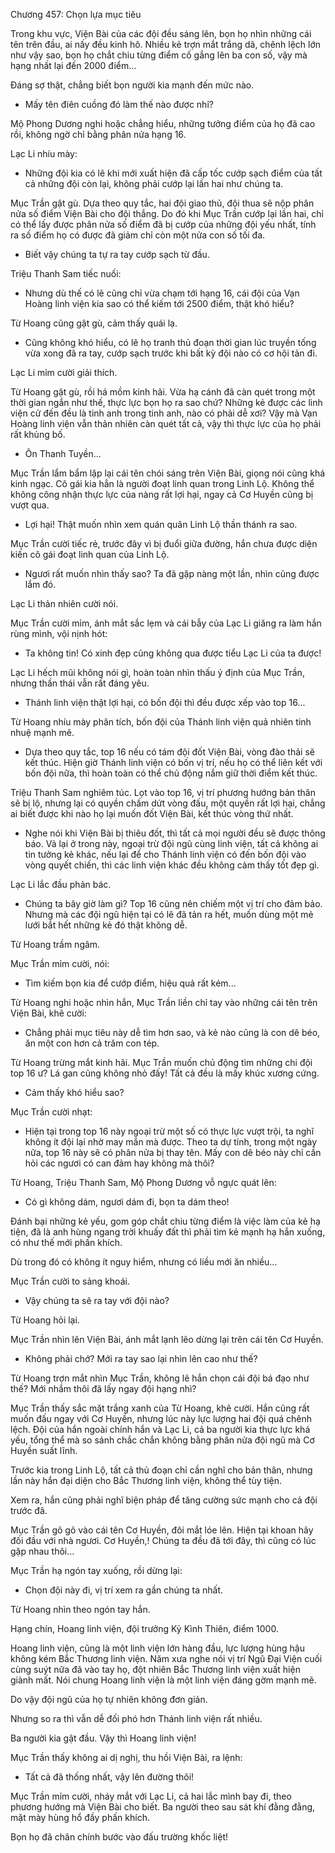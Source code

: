 




Chương 457: Chọn lựa mục tiêu


Trong khu vực, Viện Bài của các đội đều sáng lên, bọn họ nhìn những cái tên trên đầu, ai nấy đều kinh hô. Nhiều kẻ trợn mắt trắng dã, chênh lệch lớn như vậy sao, bọn họ chắt chiu từng điểm cố gắng lên ba con số, vậy mà hạng nhất lại đến 2000 điểm...

Đáng sợ thật, chẳng biết bọn người kia mạnh đến mức nào.

- Mấy tên điên cuồng đó làm thế nào được nhỉ?

Mộ Phong Dương nghi hoặc chẳng hiểu, những tưởng điểm của họ đã cao rồi, không ngờ chỉ bằng phân nửa hạng 16.

Lạc Li nhíu mày:

- Những đội kia có lẽ khi mới xuất hiện đã cấp tốc cướp sạch điểm của tất cả những đội còn lại, không phải cướp lại lần hai như chúng ta.

Mục Trần gật gù. Dựa theo quy tắc, hai đội giao thủ, đội thua sẽ nộp phân nửa số điểm Viện Bài cho đội thắng. Do đó khi Mục Trần cướp lại lần hai, chỉ có thể lấy được phân nửa số điểm đã bị cướp của những đội yếu nhất, tính ra số điểm họ có được đã giảm chỉ còn một nửa con số tối đa.

- Biết vậy chúng ta tự ra tay cướp sạch từ đầu.

Triệu Thanh Sam tiếc nuối:

- Nhưng dù thế có lẽ cũng chỉ vừa chạm tới hạng 16, cái đội của Vạn Hoàng linh viện kia sao có thể kiếm tới 2500 điểm, thật khó hiểu?

Từ Hoang cũng gật gù, cảm thấy quái lạ.

- Cũng không khó hiểu, có lẽ họ tranh thủ đoạn thời gian lúc truyền tống vừa xong đã ra tay, cướp sạch trước khi bất kỳ đội nào có cơ hội tản đi.

Lạc Li mỉm cười giải thích.

Từ Hoang gật gù, rồi há mồm kinh hãi. Vừa hạ cánh đã càn quét trong một thời gian ngắn như thế, thực lực bọn họ ra sao chứ? Những kẻ được các linh viện cử đến đều là tinh anh trong tinh anh, nào có phải dễ xơi? Vậy mà Vạn Hoàng linh viện vẫn thản nhiên càn quét tất cả, vậy thì thực lực của họ phải rất khủng bố.

- Ôn Thanh Tuyền...

Mục Trần lẩm bẩm lặp lại cái tên chói sáng trên Viện Bài, giọng nói cũng khá kinh ngạc. Cô gái kia hẳn là người đoạt linh quan trong Linh Lộ. Không thể không công nhận thực lực của nàng rất lợi hại, ngay cả Cơ Huyền cũng bị vượt qua.

- Lợi hại! Thật muốn nhìn xem quán quân Linh Lộ thần thánh ra sao.

Mục Trần cười tiếc rẻ, trước đây vì bị đuổi giữa đường, hắn chưa được diện kiến cô gái đoạt linh quan của Linh Lộ.

- Ngươi rất muốn nhìn thấy sao? Ta đã gặp nàng một lần, nhìn cũng được lắm đó.

Lạc Li thản nhiên cười nói.

Mục Trần cười mỉm, ánh mắt sắc lẹm và cái bẫy của Lạc Li giăng ra làm hắn rùng mình, vội nịnh hót:

- Ta không tin! Có xinh đẹp cũng không qua được tiểu Lạc Li của ta được!

Lạc Li hếch mũi không nói gì, hoàn toàn nhìn thấu ý định của Mục Trần, nhưng thần thái vẫn rất đáng yêu.

- Thánh linh viện thật lợi hại, có bốn đội thì đều được xếp vào top 16...

Từ Hoang nhíu mày phân tích, bốn đội của Thánh linh viện quả nhiên tinh nhuệ mạnh mẽ.

- Dựa theo quy tắc, top 16 nếu có tám đội đốt Viện Bài, vòng đào thải sẽ kết thúc. Hiện giờ Thánh linh viện có bốn vị trí, nếu họ có thể liên kết với bốn đội nữa, thì hoàn toàn có thể chủ động nắm giữ thời điểm kết thúc.

Triệu Thanh Sam nghiêm túc. Lọt vào top 16, vị trí phương hướng bản thân sẽ bị lộ, nhưng lại có quyền chấm dứt vòng đấu, một quyền rất lợi hại, chẳng ai biết được khi nào họ lại muốn đốt Viện Bài, kết thúc vòng thứ nhất.

- Nghe nói khi Viện Bài bị thiêu đốt, thì tất cả mọi người đều sẽ được thông báo. Vả lại ở trong này, ngoại trừ đội ngũ cùng linh viện, tất cả không ai tin tưởng kẻ khác, nếu lại để cho Thánh linh viện có đến bốn đội vào vòng quyết chiến, thì các linh viện khác đều không cảm thấy tốt đẹp gì.

Lạc Li lắc đầu phản bác.

- Chúng ta bây giờ làm gì? Top 16 cũng nên chiếm một vị trí cho đảm bảo. Nhưng mà các đội ngũ hiện tại có lẽ đã tản ra hết, muốn dùng một mẻ lưới bắt hết những kẻ đó thật không dễ.

Từ Hoang trầm ngâm.

Mục Trần mỉm cười, nói:

- Tìm kiếm bọn kia để cướp điểm, hiệu quả rất kém...

Từ Hoang nghi hoặc nhìn hắn, Mục Trần liền chỉ tay vào những cái tên trên Viện Bài, khẽ cười:

- Chẳng phải mục tiêu này dễ tìm hơn sao, và kẻ nào cũng là con dê béo, ăn một con hơn cả trăm con tép.

Từ Hoang trừng mắt kinh hãi. Mục Trần muốn chủ động tìm những chi đội top 16 ư? Lá gan cũng không nhỏ đấy! Tất cả đều là mấy khúc xương cứng.

- Cảm thấy khó hiểu sao?

Mục Trần cười nhạt:

- Hiện tại trong top 16 này ngoại trừ một số có thực lực vượt trội, ta nghĩ không ít đội lại nhờ may mắn mà được. Theo ta dự tính, trong một ngày nữa, top 16 này sẽ có phân nửa bị thay tên. Mấy con dê béo này chỉ cần hỏi các ngươi có can đảm hay không mà thôi?

Từ Hoang, Triệu Thanh Sam, Mộ Phong Dương vỗ ngực quát lên:

- Có gì không dám, ngươi dám đi, bọn ta dám theo!

Đánh bại những kẻ yếu, gom góp chắt chiu từng điểm là việc làm của kẻ hạ tiện, đã là anh hùng ngang trời khuấy đất thì phải tìm kẻ mạnh hạ hắn xuống, có như thế mới phấn khích.

Dù trong đó có không ít nguy hiểm, nhưng có liều mới ăn nhiều...

Mục Trần cười to sảng khoái.

- Vậy chúng ta sẽ ra tay với đội nào?

Từ Hoang hỏi lại.

Mục Trần nhìn lên Viện Bài, ánh mắt lạnh lẽo dừng lại trên cái tên Cơ Huyền.

- Không phải chớ? Mới ra tay sao lại nhìn lên cao như thế?

Từ Hoang trợn mắt nhìn Mục Trần, không lẽ hắn chọn cái đội bá đạo như thế? Mới nhắm thôi đã lấy ngay đội hạng nhì?

Mục Trần thấy sắc mặt trắng xanh của Từ Hoang, khẽ cười. Hắn cũng rất muốn đấu ngay với Cơ Huyền, nhưng lúc này lực lượng hai đội quá chênh lệch. Đội của hắn ngoài chính hắn và Lạc Li, cả ba người kia thực lực khá yếu, tổng thể mà so sánh chắc chắn không bằng phân nửa đội ngũ mà Cơ Huyền suất lĩnh.

Trước kia trong Linh Lộ, tất cả thủ đoạn chỉ cần nghĩ cho bản thân, nhưng lần này hắn đại diện cho Bắc Thương linh viện, không thể tùy tiện.

Xem ra, hắn cũng phải nghĩ biện pháp để tăng cường sức mạnh cho cả đội trước đã.

Mục Trần gõ gõ vào cái tên Cơ Huyền, đôi mắt lóe lên. Hiện tại khoan hãy đối đầu với nhà ngươi. Cơ Huyền,! Chúng ta đều đã tới đây, thì cũng có lúc gặp nhau thôi...

Mục Trần hạ ngón tay xuống, rồi dừng lại:

- Chọn đội này đi, vị trí xem ra gần chúng ta nhất.

Từ Hoang nhìn theo ngón tay hắn.

Hạng chín, Hoang linh viện, đội trưởng Kỷ Kình Thiên, điểm 1000.

Hoang linh viện, cũng là một linh viện lớn hàng đầu, lực lượng hùng hậu không kém Bắc Thương linh viện. Năm xưa nghe nói vị trí Ngũ Đại Viện cuối cùng suýt nữa đã vào tay họ, đột nhiên Bắc Thương linh viện xuất hiện giành mất. Nói chung Hoang linh viện là một linh viện đáng gờm mạnh mẽ.

Do vậy đội ngũ của họ tự nhiên không đơn giản.

Nhưng so ra thì vẫn dễ đối phó hơn Thánh linh viện rất nhiều.

Ba người kia gật đầu. Vậy thì Hoang linh viện!

Mục Trần thấy không ai dị nghị, thu hồi Viện Bài, ra lệnh:

- Tất cả đã thống nhất, vậy lên đường thôi!

Mục Trần mỉm cười, nháy mắt với Lạc Li, cả hai lắc mình bay đi, theo phương hướng mà Viện Bài cho biết. Ba người theo sau sát khí đằng đằng, mặt mày hùng hổ đầy phấn khích.

Bọn họ đã chân chính bước vào đấu trường khốc liệt!





